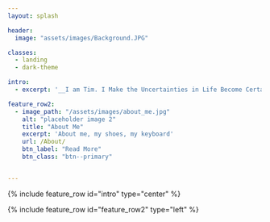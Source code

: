 ```yaml
---
layout: splash

header:
  image: "assets/images/Background.JPG"

classes:
  - landing
  - dark-theme

intro:
  - excerpt: '__I am Tim. I Make the Uncertainties in Life Become Certain.__'

feature_row2:
  - image_path: "/assets/images/about_me.jpg"
    alt: "placeholder image 2"
    title: "About Me"
    excerpt: 'About me, my shoes, my keyboard'
    url: /About/
    btn_label: "Read More"
    btn_class: "btn--primary"


---
```


{% include feature_row id="intro" type="center" %}

{% include feature_row id="feature_row2" type="left" %}
